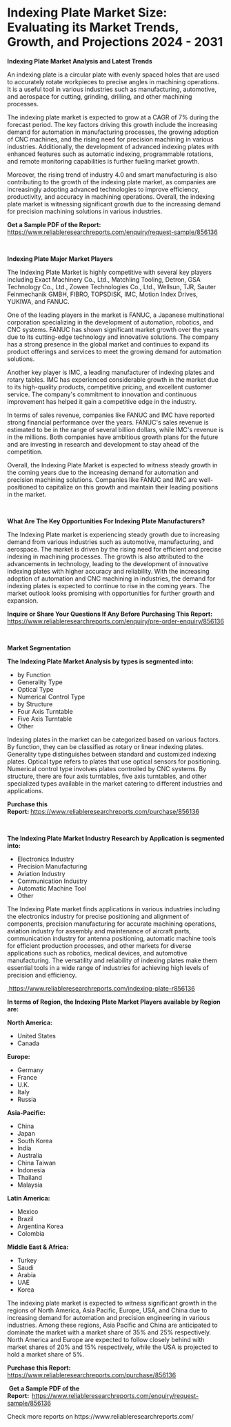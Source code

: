 <p><h1>Indexing Plate Market Size: Evaluating its Market Trends, Growth, and Projections 2024 - 2031</h1></p><p><strong>Indexing Plate Market Analysis and Latest Trends</strong></p>
<p><p>An indexing plate is a circular plate with evenly spaced holes that are used to accurately rotate workpieces to precise angles in machining operations. It is a useful tool in various industries such as manufacturing, automotive, and aerospace for cutting, grinding, drilling, and other machining processes.</p><p>The indexing plate market is expected to grow at a CAGR of 7% during the forecast period. The key factors driving this growth include the increasing demand for automation in manufacturing processes, the growing adoption of CNC machines, and the rising need for precision machining in various industries. Additionally, the development of advanced indexing plates with enhanced features such as automatic indexing, programmable rotations, and remote monitoring capabilities is further fueling market growth.</p><p>Moreover, the rising trend of industry 4.0 and smart manufacturing is also contributing to the growth of the indexing plate market, as companies are increasingly adopting advanced technologies to improve efficiency, productivity, and accuracy in machining operations. Overall, the indexing plate market is witnessing significant growth due to the increasing demand for precision machining solutions in various industries.</p></p>
<p><strong>Get a Sample PDF of the Report:&nbsp;</strong> <a href="https://www.reliableresearchreports.com/enquiry/request-sample/856136">https://www.reliableresearchreports.com/enquiry/request-sample/856136</a></p>
<p>&nbsp;</p>
<p><strong>Indexing Plate Major Market Players</strong></p>
<p><p>The Indexing Plate Market is highly competitive with several key players including Exact Machinery Co., Ltd., Matchling Tooling, Detron, GSA Technology Co., Ltd., Zowee Technologies Co., Ltd., Wellsun, TJR, Sauter Feinmechanik GMBH, FIBRO, TOPSDISK, IMC, Motion Index Drives, YUKIWA, and FANUC.</p><p>One of the leading players in the market is FANUC, a Japanese multinational corporation specializing in the development of automation, robotics, and CNC systems. FANUC has shown significant market growth over the years due to its cutting-edge technology and innovative solutions. The company has a strong presence in the global market and continues to expand its product offerings and services to meet the growing demand for automation solutions.</p><p>Another key player is IMC, a leading manufacturer of indexing plates and rotary tables. IMC has experienced considerable growth in the market due to its high-quality products, competitive pricing, and excellent customer service. The company's commitment to innovation and continuous improvement has helped it gain a competitive edge in the industry.</p><p>In terms of sales revenue, companies like FANUC and IMC have reported strong financial performance over the years. FANUC's sales revenue is estimated to be in the range of several billion dollars, while IMC's revenue is in the millions. Both companies have ambitious growth plans for the future and are investing in research and development to stay ahead of the competition.</p><p>Overall, the Indexing Plate Market is expected to witness steady growth in the coming years due to the increasing demand for automation and precision machining solutions. Companies like FANUC and IMC are well-positioned to capitalize on this growth and maintain their leading positions in the market.</p></p>
<p>&nbsp;</p>
<p><strong>What Are The Key Opportunities For Indexing Plate Manufacturers?</strong></p>
<p><p>The Indexing Plate market is experiencing steady growth due to increasing demand from various industries such as automotive, manufacturing, and aerospace. The market is driven by the rising need for efficient and precise indexing in machining processes. The growth is also attributed to the advancements in technology, leading to the development of innovative indexing plates with higher accuracy and reliability. With the increasing adoption of automation and CNC machining in industries, the demand for indexing plates is expected to continue to rise in the coming years. The market outlook looks promising with opportunities for further growth and expansion.</p></p>
<p><strong>Inquire or Share Your Questions If Any Before Purchasing This Report:</strong> <a href="https://www.reliableresearchreports.com/enquiry/pre-order-enquiry/856136">https://www.reliableresearchreports.com/enquiry/pre-order-enquiry/856136</a></p>
<p>&nbsp;</p>
<p><strong>Market Segmentation</strong></p>
<p><strong>The Indexing Plate Market Analysis by types is segmented into:</strong></p>
<p><ul><li>by Function</li><li>Generality Type</li><li>Optical Type</li><li>Numerical Control Type</li><li>by Structure</li><li>Four Axis Turntable</li><li>Five Axis Turntable</li><li>Other</li></ul></p>
<p><p>Indexing plates in the market can be categorized based on various factors. By function, they can be classified as rotary or linear indexing plates. Generality type distinguishes between standard and customized indexing plates. Optical type refers to plates that use optical sensors for positioning. Numerical control type involves plates controlled by CNC systems. By structure, there are four axis turntables, five axis turntables, and other specialized types available in the market catering to different industries and applications.</p></p>
<p><strong>Purchase this Report:&nbsp;</strong><a href="https://www.reliableresearchreports.com/purchase/856136">https://www.reliableresearchreports.com/purchase/856136</a></p>
<p>&nbsp;</p>
<p><strong>The Indexing Plate Market Industry Research by Application is segmented into:</strong></p>
<p><ul><li>Electronics Industry</li><li>Precision Manufacturing</li><li>Aviation Industry</li><li>Communication Industry</li><li>Automatic Machine Tool</li><li>Other</li></ul></p>
<p><p>The Indexing Plate market finds applications in various industries including the electronics industry for precise positioning and alignment of components, precision manufacturing for accurate machining operations, aviation industry for assembly and maintenance of aircraft parts, communication industry for antenna positioning, automatic machine tools for efficient production processes, and other markets for diverse applications such as robotics, medical devices, and automotive manufacturing. The versatility and reliability of indexing plates make them essential tools in a wide range of industries for achieving high levels of precision and efficiency.</p></p>
<p><a href="https://www.reliableresearchreports.com/indexing-plate-r856136">&nbsp;https://www.reliableresearchreports.com/indexing-plate-r856136</a></p>
<p><strong>In terms of Region, the Indexing Plate Market Players available by Region are:</strong></p>
<p>
    <p> <strong> North America: </strong>
        <ul>
            <li>United States</li>
            <li>Canada</li>
        </ul>
        </p> 
    <p> <strong> Europe: </strong>
        <ul>
            <li>Germany</li>
            <li>France</li>
            <li>U.K.</li>
            <li>Italy</li>
            <li>Russia</li>
        </ul>
        </p> 
    <p> <strong> Asia-Pacific: </strong>
        <ul>
            <li>China</li>
            <li>Japan</li>
            <li>South Korea</li>
            <li>India</li>
            <li>Australia</li>
            <li>China Taiwan</li>
            <li>Indonesia</li>
            <li>Thailand</li>
            <li>Malaysia</li>
        </ul>
        </p> 
    <p> <strong> Latin America: </strong>
        <ul>
            <li>Mexico</li>
            <li>Brazil</li>
            <li>Argentina Korea</li>
            <li>Colombia</li>
        </ul>
        </p> 
    <p> <strong> Middle East & Africa: </strong>
        <ul>
            <li>Turkey</li>
            <li>Saudi</li>
            <li>Arabia</li>
            <li>UAE</li>
            <li>Korea</li>
        </ul>
    </p>
    </p>
<p><p>The indexing plate market is expected to witness significant growth in the regions of North America, Asia Pacific, Europe, USA, and China due to increasing demand for automation and precision engineering in various industries. Among these regions, Asia Pacific and China are anticipated to dominate the market with a market share of 35% and 25% respectively. North America and Europe are expected to follow closely behind with market shares of 20% and 15% respectively, while the USA is projected to hold a market share of 5%.</p></p>
<p><strong>Purchase this Report: </strong><a href="https://www.reliableresearchreports.com/purchase/856136">https://www.reliableresearchreports.com/purchase/856136</a></p>
<p>&nbsp;<strong>Get a Sample PDF of the Report:&nbsp;&nbsp;</strong><a href="https://www.reliableresearchreports.com/enquiry/request-sample/856136">https://www.reliableresearchreports.com/enquiry/request-sample/856136</a></p>
<p><strong></strong></p>
<p>Check more reports on https://www.reliableresearchreports.com/</p>